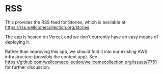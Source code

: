 # RSS

This provides the RSS feed for Stories, which is available at <https://rss.wellcomecollection.org/stories>

The app is hosted on Vercel, and we don't currently have an easy means of deploying it.

Rather than improving this app, we should fold it into our existing AWS infrastructure (possibly the content app).
See <https://github.com/wellcomecollection/wellcomecollection.org/issues/7751> for further discussion.

